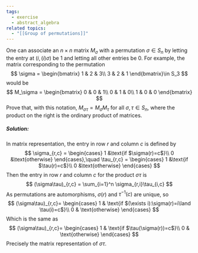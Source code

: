 ```yaml
---
tags:
  - exercise
  - abstract_algebra
related topics:
  - "[[Group of permutations]]"
---
```

One can associate an $n \times n$ matrix $M_\sigma$ with a permutation $\sigma \in S_n$ by letting the entry at $(i,(i)\sigma)$ be $1$ and letting all other entries be $0$. For example, the matrix corresponding to the permutation$$
\sigma = 
\begin{bmatrix}
	1 & 2 & 3\\
	3 & 2 & 1
\end{bmatrix}\in S_3
$$would be$$
M_\sigma =
\begin{bmatrix}
	0 & 0 & 1\\
	0 & 1 & 0\\
	1 & 0 & 0
\end{bmatrix}
$$Prove that, with this notation, $M_{\sigma\tau} = M_\sigma M_\tau$ for all $\sigma, \tau \in S_n$, where the product on the right is the ordinary product of matrices.
##### Solution:
In matrix representation, the entry in row $r$ and column $c$ is defined by$$
\sigma_{r,c} =
\begin{cases}
	1 &\text{if $\sigma(r)=c$}\\
	0 &\text{otherwise}
\end{cases},\quad
\tau_{r,c} =
\begin{cases}
	1 &\text{if $\tau(r)=c$}\\
	0 &\text{otherwise}
\end{cases}
$$Then the entry in row $r$ and column $c$ for the product $\sigma\tau$ is$$
(\sigma\tau)_{r,c} = \sum_{i=1}^n \sigma_{r,i}\tau_{i,c}
$$As permutations are automorphisms, $\sigma(r)$ and $\tau^{-1}(c)$ are unique, so$$
(\sigma\tau)_{r,c}=
\begin{cases}
1 & \text{if $(\exists i):\sigma(r)=i\land \tau(i)=c$}\\
0 & \text{otherwise}
\end{cases}
$$Which is the same as$$
(\sigma\tau)_{r,c}=
\begin{cases}
1 & \text{if $\tau(\sigma(r))=c$}\\
0 & \text{otherwise}
\end{cases}
$$Precisely the matrix representation of $\sigma\tau$.